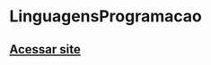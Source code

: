 # LinguagensProgramacao
## [Acessar site]( https://matheusfeliperuiz.github.io/LinguagensProgramacao/)
